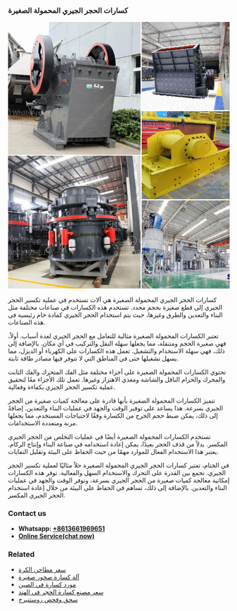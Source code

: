 <h3>كسارات الحجر الجيري المحمولة الصغيرة</h3><img src='1701852610.jpg' alt=''><p>كسارات الحجر الجيري المحمولة الصغيرة هي آلات تستخدم في عملية تكسير الحجر الجيري إلى قطع صغيرة بحجم محدد. تستخدم هذه الكسارات في صناعات مختلفة مثل البناء والتعدين والطرق وغيرها، حيث يتم استخدام الحجر الجيري كمادة خام رئيسية في هذه الصناعات.</p><p>تعتبر الكسارات المحمولة الصغيرة مثالية للتعامل مع الحجر الجيري لعدة أسباب. أولاً، فهي صغيرة الحجم ومتنقلة، مما يجعلها سهلة النقل والتركيب في أي مكان. بالإضافة إلى ذلك، فهي سهلة الاستخدام والتشغيل. تعمل هذه الكسارات على الكهرباء أو الديزل، مما يسهل تشغيلها حتى في المناطق التي لا تتوفر فيها مصادر طاقة ثابتة.</p><p>تحتوي الكسارات المحمولة الصغيرة على أجزاء مختلفة مثل الفك المتحرك والفك الثابت والمحرك والحزام الناقل والشاشة ومغذي الاهتزاز وغيرها. تعمل تلك الأجزاء معًا لتحقيق عملية تكسير الحجر الجيري بكفاءة وفعالية.</p><p>تتميز الكسارات المحمولة الصغيرة بأنها قادرة على معالجة كميات صغيرة من الحجر الجيري بسرعة. هذا يساعد على توفير الوقت والجهد في عمليات البناء والتعدين. إضافةً إلى ذلك، يمكن ضبط حجم الخرج من الكسارة وفقًا لاحتياجات المستخدم، مما يجعلها مرنة ومتعددة الاستخدامات.</p><p>تستخدم الكسارات المحمولة الصغيرة أيضًا في عمليات التخلص من الحجر الجيري المكسر. بدلاً من قذف الحجر بعيدًا، يمكن إعادة استخدامه في صناعة البناء وإنتاج الركام. يعتبر هذا الاستخدام الفعال للموارد مهمًا من حيث الحفاظ على البيئة وتقليل النفايات.</p><p>في الختام، تعتبر كسارات الحجر الجيري المحمولة الصغيرة حلاً مثاليًا لعملية تكسير الحجر الجيري. تجمع بين القدرة على التحرك والاستخدام السهل والفعالية. توفر هذه الكسارات إمكانية معالجة كميات صغيرة من الحجر الجيري بسرعة، وتوفر الوقت والجهد في عمليات البناء والتعدين. بالإضافة إلى ذلك، تساهم في الحفاظ على البيئة من خلال إعادة استخدام الحجر الجيري المكسر.</p><h3>Contact us</h3><ul><li><strong>Whatsapp:&nbsp;<a href="https://wa.me/8613661969651">+8613661969651</a></strong></li><li><a href="https://swt.shibang-china.com/?git&amp;zhl&amp;كسارات الحجر الجيري المحمولة الصغيرة"><strong>Online Service(chat now)</strong></a></li></ul><h3>Related</h3><ul><li><a href='سعر مطاحن الكرة.md'>سعر مطاحن الكرة</a></li><li><a href='آلة كسارة صخور صغيرة.md'>آلة كسارة صخور صغيرة</a></li><li><a href='مورد كسارة في الصين.md'>مورد كسارة في الصين</a></li><li><a href='سعر مصنع كسارة الحجر في الهند.md'>سعر مصنع كسارة الحجر في الهند</a></li><li><a href='سحق وفحص روستنبرج.md'>سحق وفحص روستنبرج</a></li></ul>